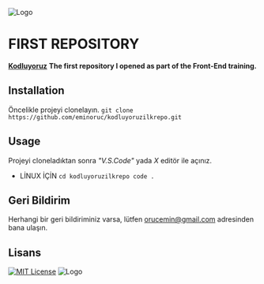 ![Logo](https://kodluyoruz.org/wp-content/uploads/2022/05/kodluyoruz_yatay_slogan-300x35.png)
# FIRST REPOSITORY
**[Kodluyoruz](https://kodluyoruz.org)** 
**The first repository I opened as part of the Front-End training.**
## Installation
Öncelikle projeyi clonelayın.
`git clone https://github.com/eminoruc/kodluyoruzilkrepo.git`
## Usage
Projeyi cloneladıktan sonra *"V.S.Code"* yada  *X* editör ile açınız.
- LİNUX İÇİN
	`cd kodluyoruzilkrepo code .`

## Geri Bildirim

Herhangi bir geri bildiriminiz varsa, lütfen orucemin@gmail.com adresinden bana ulaşın.

  
## Lisans
[![MIT License](https://img.shields.io/badge/License-MIT-green.svg)](https://choosealicense.com/licenses/mit/)
![Logo](https://app.patika.dev/staticFiles/newPatikaLogo.svg)

